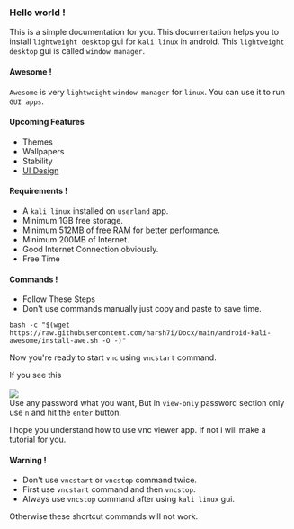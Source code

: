 ### Hello world !
This is a simple documentation for you.
This documentation helps you to install `lightweight desktop` gui for `kali linux` in android. This `lightweight desktop` gui is called `window manager`.

#### Awesome !
`Awesome` is very `lightweight` `window manager` for `linux`. You can use it to run `GUI apps`.

#### Upcoming Features
* Themes
* Wallpapers
* Stability
* [UI Design](https://github.com/harsh7i/Docx/tree/main/android-kali-awesome/ui#hello-world-)

#### Requirements !
* A `kali linux` installed on `userland` app.
* Minimum 1GB free storage.
* Minimum 512MB of free RAM for better performance.
* Minimum 200MB of Internet.
* Good Internet Connection obviously.
* Free Time

#### Commands !

* Follow These Steps
* Don't use commands manually just copy and paste to save time.

```shell
bash -c "$(wget https://raw.githubusercontent.com/harsh7i/Docx/main/android-kali-awesome/install-awe.sh -O -)"
```
Now you're ready to start `vnc` using `vncstart` command.

If you see this <br><br>
<img src="https://github.com/harsh7i/Docx/blob/70596062e12361a5d564e06bff551db2a7c577d6/android-kali-gui/assets/vnc-password.jpg"><br>
Use any password what you want,
But in `view-only` password section only use `n` and hit the `enter` button.


I hope you understand how to use vnc viewer app. If not i will make a tutorial for you.

#### Warning !
* Don't use `vncstart` or `vncstop` command twice.
* First use `vncstart` command and then `vncstop`.
* Always use `vncstop` command after using `kali linux` gui.

Otherwise these shortcut commands will not work.
